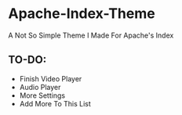 # Apache-Index-Theme
A Not So Simple Theme I Made For Apache's Index

## TO-DO:
* Finish Video Player
* Audio Player
* More Settings
* Add More To This List